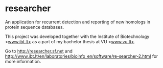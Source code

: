 researcher
==========

An application for recurrent detection and reporting of new homologs in protein sequence databases.

This project was developed together with the Institute of Biotechnology <www.ibt.lt> as a part of my bachelor thesis at VU <www.vu.lt>.

Go to <http://researcher.sf.net> and <http://www.ibt.lt/en/laboratories/bioinfo_en/software/re-searcher-2.html> for more information.